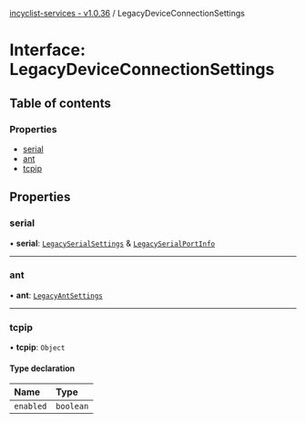 [incyclist-services - v1.0.36](../README.md) / LegacyDeviceConnectionSettings

# Interface: LegacyDeviceConnectionSettings

## Table of contents

### Properties

- [serial](LegacyDeviceConnectionSettings.md#serial)
- [ant](LegacyDeviceConnectionSettings.md#ant)
- [tcpip](LegacyDeviceConnectionSettings.md#tcpip)

## Properties

### serial

• **serial**: [`LegacySerialSettings`](LegacySerialSettings.md) & [`LegacySerialPortInfo`](LegacySerialPortInfo.md)

___

### ant

• **ant**: [`LegacyAntSettings`](LegacyAntSettings.md)

___

### tcpip

• **tcpip**: `Object`

#### Type declaration

| Name | Type |
| :------ | :------ |
| `enabled` | `boolean` |
